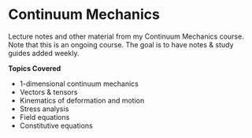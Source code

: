 # Continuum Mechanics
Lecture notes and other material from my Continuum Mechanics course. Note that this is an ongoing course. The goal is to have notes & study guides added weekly.

**Topics Covered**
- 1-dimensional continuum mechanics
- Vectors & tensors
- Kinematics of deformation and motion
- Stress analysis
- Field equations
- Constitutive equations

